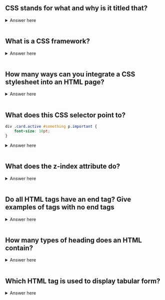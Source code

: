 ## CSS stands for what and why is it titled that?

<details>
  <summary>Answer here</summary>
  Cascading Style Sheets. It's named this way because any change made at the end of the document supercedes changes made to the same element at the beginning of the document.
</details>
<br>

## What is a CSS framework?

<details>
  <summary>Answer here</summary>
  A pre-planned library of CSS and corresponding class names that allows you to style your page without writing custom style sheets.
</details>
<br>

## How many ways can you integrate a CSS stylesheet into an HTML page?

<details>
  <summary>Answer here</summary>
  Three:
  <ul>
    <li>Inline: Style attribute can be used to have CSS applied HTML elements</li>
    <li>Embedded: The Head element can have a Style element within which the code can be placed</li>
    <li>Linked/Imported: CSS can be placed in an external file and linked via link element.</li>
  </ul>
</details>
<br>

## What does this CSS selector point to?

```css
div .card.active #something p.important {
    font-size: 10pt;
}
```

<details>
  <summary>Answer here</summary>
  A p tag with a class of "important" within an element with a id of "something" within an element with classes "card" and "active", within a div.
</details>
<br>

## What does the z-index attribute do?

<details>
  <summary>Answer here</summary>
  Helps specify an overlapping element.
</details>
<br>

## Do all HTML tags have an end tag? Give examples of tags with no end tags
<details>
  <summary>Answer here</summary>
  No. ```<image> ```tag, ```<br>``` tag
</details>
<br>

## How many types of heading does an HTML contain?

<details>
  <summary>Answer here</summary>
  The HTML contains six types of headings which are defined with the <h1> to <h6> tags
</details>
<br>

## Which HTML tag is used to display tabular form?

<details>
  <summary>Answer here</summary>
  ```
  <table>
  <tr>
  <th>
  <td>
  <caption>
  <colgroup>
  <tbody>
  <thead>
  <tfooter>
```
</details>
<br>

## What is the difference between HTML elements and tags?

<details>
  HTML elements communicate to the browser to render text.
  When the elements are enclosed by brackets <>, they form HTML tags. Most of the time, tags come in a pair and surround content.
</details>
<br>

## What is semantic HTML?

<details>
  Semantic HTML is a coding style. It is the use of HTML markup to reinforce the semantics or meaning of the content.
  eg: <strong>, <em> intsead of <b>(bold) or <i>(italics)
</details>
<br>

## How to create a nested webpage in HTML?
<details>
  The HTML iframe tag is used to display a nested webpage. In other words, it represents a webpage within a webpage. The HTML <iframe> tag defines an inline frame. For example:
</details>
<br>

## What are empty elements??

<details>
  HTML elements with no content are called empty elements. For example: <br>, <hr> etc.
</details>
<br>

## What is the use of a span tag? Give one example.
<details>
For adding color on text
For adding background on text
Highlight any color text

```  <p>  
  <span style="color:#ffffff;">  
  In this page we use span.  
  </span>  
  </p>  
```
</details>
<br>

## What is the use of an iframe tag?

<details>
```
<iframe src="URL"></iframe>
 ```
</details>
<br>

## Is a <!DOCTYPE html> tag is a HTML tag?

<details>

No, <!DOCTYPE html> is used to instruct the web browser about the HTML page.
</details>
<br>

## What is the difference between progress and meter tag?

<details>

The progress tag is used to represent the progress of the task only while the meter tag is used to measure data within a given range.
```
<progress value="43" max="100"></progress>
 ```
</details>
<br>
